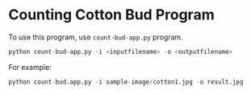 # Counting Cotton Bud Program

To use this program, use `count-bud-app.py` program.

```python
python count-bud-app.py -i <inputfilename> -o <outputfilename>
```

For example:

```python
python count-bud.app.py -i sample-image/cotton1.jpg -o result.jpg
```

